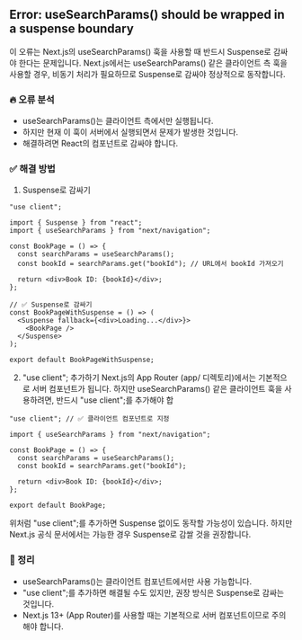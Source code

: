 ## Error: useSearchParams() should be wrapped in a suspense boundary
이 오류는 Next.js의 useSearchParams() 훅을 사용할 때 반드시 Suspense로 감싸야 한다는 문제입니다. Next.js에서는 useSearchParams() 같은 클라이언트 측 훅을 사용할 경우, 비동기 처리가 필요하므로 Suspense로 감싸야 정상적으로 동작합니다.

### 🔥 오류 분석
- useSearchParams()는 클라이언트 측에서만 실행됩니다.
- 하지만 현재 이 훅이 서버에서 실행되면서 문제가 발생한 것입니다.
- 해결하려면 React의 <Suspense> 컴포넌트로 감싸야 합니다.


### ✅ 해결 방법
1. Suspense로 감싸기

```tsx
"use client";

import { Suspense } from "react";
import { useSearchParams } from "next/navigation";

const BookPage = () => {
  const searchParams = useSearchParams();
  const bookId = searchParams.get("bookId"); // URL에서 bookId 가져오기

  return <div>Book ID: {bookId}</div>;
};

// ✅ Suspense로 감싸기
const BookPageWithSuspense = () => (
  <Suspense fallback={<div>Loading...</div>}>
    <BookPage />
  </Suspense>
);

export default BookPageWithSuspense;

```
2. "use client"; 추가하기
Next.js의 App Router (app/ 디렉토리)에서는 기본적으로 서버 컴포넌트가 됩니다.
하지만 useSearchParams() 같은 클라이언트 훅을 사용하려면, 반드시 "use client";를 추가해야 합
```tsx
"use client"; // ✅ 클라이언트 컴포넌트로 지정

import { useSearchParams } from "next/navigation";

const BookPage = () => {
  const searchParams = useSearchParams();
  const bookId = searchParams.get("bookId");

  return <div>Book ID: {bookId}</div>;
};

export default BookPage;

```
위처럼 "use client";를 추가하면 Suspense 없이도 동작할 가능성이 있습니다.
하지만 Next.js 공식 문서에서는 가능한 경우 Suspense로 감쌀 것을 권장합니다.
### 🚀 정리
- useSearchParams()는 클라이언트 컴포넌트에서만 사용 가능합니다.
- "use client";를 추가하면 해결될 수도 있지만, 권장 방식은 Suspense로 감싸는 것입니다.
- Next.js 13+ (App Router)를 사용할 때는 기본적으로 서버 컴포넌트이므로 주의해야 합니다.
